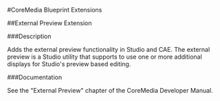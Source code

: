 #CoreMedia Blueprint Extensions

##External Preview Extension

###Description

Adds the external preview functionality in Studio and CAE. The external preview is a Studio utility that supports to 
use one or more additional displays for Studio's preview based editing.

###Documentation

See the "External Preview" chapter of the CoreMedia Developer Manual.
